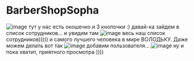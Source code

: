 # BarberShopSopha
![image](https://user-images.githubusercontent.com/99729523/159450871-0f74aaa7-5a8f-420e-9219-8f7a78763167.png)
тут у нас есть окошечко и 3 кнопочки :)
давай-ка зайдем в список сотрудников...
и увидим там
![image](https://user-images.githubusercontent.com/99729523/159451651-f16f7fac-0633-4ca5-9345-669ea1a815fd.png)
весь наш список сотрудников))))) и самого лучшего человека в мире ВОЛОДЬКУ.
Даже можем делать вот так
![image](https://user-images.githubusercontent.com/99729523/159668234-985cd6db-5860-4b43-bfcc-282bbf6f6d43.png)
добавим пользователя...
![image](https://user-images.githubusercontent.com/99729523/159668376-7d47b0e3-0d74-4c87-9ce0-fdcc92863612.png)
ну и пока хватит, приятного просмотра ))))
